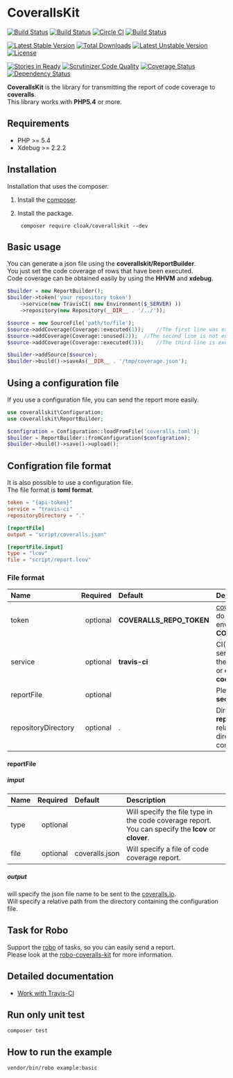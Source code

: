 CoverallsKit====================================[![Build Status](https://travis-ci.org/cloak-php/coveralls-kit.svg?branch=master)](https://travis-ci.org/cloak-php/coveralls-kit)
[![Build Status](https://drone.io/github.com/cloak-php/coveralls-kit/status.png)](https://drone.io/github.com/cloak-php/coveralls-kit/latest)
[![Circle CI](https://circleci.com/gh/cloak-php/coveralls-kit.svg?style=svg)](https://circleci.com/gh/cloak-php/coveralls-kit)
[![Build Status](https://codeship.com/projects/af9497a0-70ab-0132-4b61-227a26fe7ed7/status?branch=master)](https://codeship.com/projects/54536)


[![Latest Stable Version](https://poser.pugx.org/cloak/coverallskit/v/stable.svg)](https://packagist.org/packages/cloak/coverallskit) [![Total Downloads](https://poser.pugx.org/cloak/coverallskit/downloads.svg)](https://packagist.org/packages/cloak/coverallskit) [![Latest Unstable Version](https://poser.pugx.org/cloak/coverallskit/v/unstable.svg)](https://packagist.org/packages/cloak/coverallskit) [![License](https://poser.pugx.org/cloak/coverallskit/license.svg)](https://packagist.org/packages/cloak/coverallskit)
[![Stories in Ready](https://badge.waffle.io/cloak-php/coveralls-kit.png?label=ready&title=Ready)](https://waffle.io/cloak-php/coveralls-kit)[![Scrutinizer Code Quality](https://scrutinizer-ci.com/g/cloak-php/coveralls-kit/badges/quality-score.png?b=master)](https://scrutinizer-ci.com/g/cloak-php/coveralls-kit/?branch=master)[![Coverage Status](https://coveralls.io/repos/cloak-php/coveralls-kit/badge.png)](https://coveralls.io/r/cloak-php/coveralls-kit)[![Dependency Status](https://www.versioneye.com/user/projects/53fd5949f4df154965000002/badge.svg?style=flat)](https://www.versioneye.com/user/projects/53fd5949f4df154965000002)
**CoverallsKit** is the library for transmitting the report of code coverage to **coveralls**.  This library works with **PHP5.4** or more.Requirements------------------------------------* PHP >= 5.4* Xdebug >= 2.2.2Installation
------------------------------------
Installation that uses the composer.

1. Install the [composer](https://getcomposer.org/).
2. Install the package.

		composer require cloak/coverallskit --dev
Basic usage------------------------------------You can generate a json file using the **coverallskit/ReportBuilder**.  You just set the code coverage of rows that have been executed.  Code coverage can be obtained easily by using the **HHVM** and **xdebug**.```php$builder = new ReportBuilder();$builder->token('your repository token')	->service(new TravisCI( new Environment($_SERVER) ))	->repository(new Repository(__DIR__ . '/../'));$source = new SourceFile('path/to/file');$source->addCoverage(Coverage::executed(1));	//The first line was executed$source->addCoverage(Coverage::unused(2));	//The second line is not executed$source->addCoverage(Coverage::executed(3));	//The third line is executed$builder->addSource($source);$builder->build()->saveAs(__DIR__ . '/tmp/coverage.json');```Using a configuration file-----------------------------------If you use a configuration file, you can send the report more easily.```phpuse coverallskit\Configuration;
use coverallskit\ReportBuilder;

$configration = Configuration::loadFromFile('coveralls.toml');
$builder = ReportBuilder::fromConfiguration($configration);
$builder->build()->save()->upload();
```Configration file format-----------------------------------It is also possible to use a configuration file.  The file format is **toml format**.
```toml
token = "{api-token}"
service = "travis-ci"
repositoryDirectory = "."

[reportFile]
output = "script/coveralls.json"

[reportFile.input]
type = "lcov"
file = "script/report.lcov"
```


### File format
| Name                | Required    | Default        | Description                                       |
|:--------------------|------------:|:---------------|:--------------------------------------------------|
| token               | optional    | **COVERALLS_REPO_TOKEN** | [coveralls.io](https://coveralls.io/docs/api) api token.  If you do not specify, use the environment variable **COVERALLS_REPO_TOKEN**.                          |
| service             | optional    | **travis-ci** | CI(Continuous Integration) service name. You can use the **travis-ci** or **travis-pro** or **circle-ci** or **drone.io** or **codeship** |
| reportFile          | optional    |               | Please look at the **reportFile section**. |
| repositoryDirectory | optional    | . | Directory path of the **git repository**.  Will specify a relative path from the directory containing the configuration file. |

#### reportFile

##### imput

| Name                | Required    | Default        | Description                                       |
|:--------------------|------------:|:---------------|:--------------------------------------------------|
| type                | optional    |                | Will specify the file type in the code coverage report.  You can specify the **lcov** or **clover**. |
| file                | optional    | coveralls.json | Will specify a file of code coverage report. |

##### output

will specify the json file name to be sent to the [coveralls.io](https://coveralls.io/docs/api).  
Will specify a relative path from the directory containing the configuration file.

Task for Robo---------------------------------------------------------------------------------Support the [robo](https://github.com/Codegyre/Robo) of tasks, so you can easily send a report.  Please look at the [robo-coveralls-kit](https://github.com/cloak-php/robo-coveralls-kit) for more information.Detailed documentation-----------------------------------* [Work with Travis-CI](docs/travis-ci.md)Run only unit test------------------------------------	composer testHow to run the example------------------------------------	vendor/bin/robo example:basic